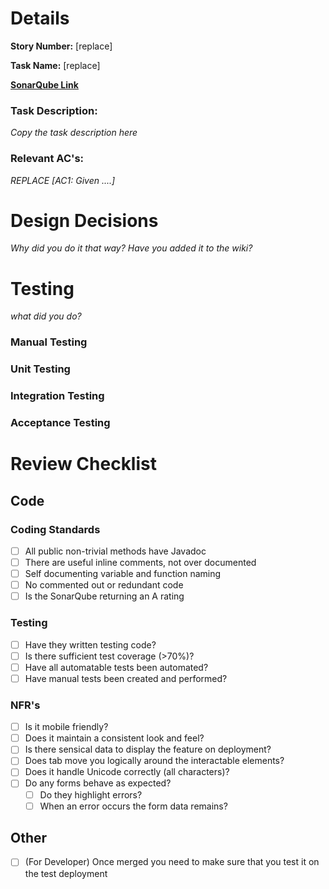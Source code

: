 # Details
**Story Number:** [replace]

**Task Name:** [replace]

[**SonarQube Link**](https://sonarqube.csse.canterbury.ac.nz/dashboard?id=seng302-2024-team800&branch=branch-name)

### Task Description:
*Copy the task description here*

### Relevant AC's:
*REPLACE [AC1: Given ....]*

# Design Decisions

*Why did you do it that way? Have you added it to the wiki?*

# Testing
*what did you do?*

### Manual Testing

### Unit Testing

### Integration Testing

### Acceptance Testing

# Review Checklist
## Code
### Coding Standards
- [ ] All public non-trivial methods have Javadoc
- [ ] There are useful inline comments, not over documented
- [ ] Self documenting variable and function naming
- [ ] No commented out or redundant code
- [ ] Is the SonarQube returning an A rating

### Testing
- [ ] Have they written testing code?
- [ ] Is there sufficient test coverage (>70%)?
- [ ] Have all automatable tests been automated?
- [ ] Have manual tests been created and performed?

### NFR's
- [ ] Is it mobile friendly?
- [ ] Does it maintain a consistent look and feel?
- [ ] Is there sensical data to display the feature on deployment?
- [ ] Does tab move you logically around the interactable elements?
- [ ] Does it handle Unicode correctly (all characters)?
- [ ] Do any forms behave as expected? 
  - [ ] Do they highlight errors?
  - [ ] When an error occurs the form data remains?
## Other
- [ ] (For Developer) Once merged you need to make sure that you test it on the test deployment
